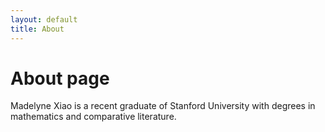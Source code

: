 ```yaml
---
layout: default
title: About
---
```


# About page

Madelyne Xiao is a recent graduate of Stanford University with degrees in mathematics and comparative literature. 
